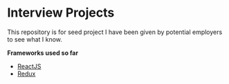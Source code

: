 # Interview Projects

This repository is for seed project I have been given by potential employers to see what I know. 

**Frameworks used so far**
<ul>
    <li><a href="https://facebook.github.io/react/">ReactJS</a></li>
    <li><a href="http://redux.js.org/">Redux</a></li>
</ul>